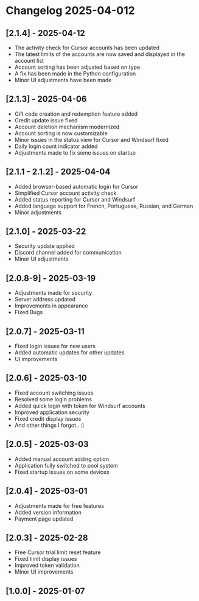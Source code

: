 # Changelog 2025-04-012

## [2.1.4] - 2025-04-12
- The activity check for Cursor accounts has been updated
- The latest limits of the accounts are now saved and displayed in the account list
- Account sorting has been adjusted based on type
- A fix has been made in the Python configuration
- Minor UI adjustments have been made

## [2.1.3] - 2025-04-06
- Gift code creation and redemption feature added
- Credit update issue fixed
- Account deletion mechanism modernized
- Account sorting is now customizable
- Minor issues in the status view for Cursor and Windsurf fixed
- Daily login count indicator added
- Adjustments made to fix some issues on startup

## [2.1.1 - 2.1.2] - 2025-04-04
- Added browser-based automatic login for Cursor
- Simplified Cursor account activity check
- Added status reporting for Cursor and Windsurf
- Added language support for French, Portuguese, Russian, and German
- Minor adjustments

## [2.1.0] - 2025-03-22
- Security update applied
- Discord channel added for communication
- Minor UI adjustments

## [2.0.8-9] - 2025-03-19
- Adjustments made for security
- Server address updated
- Improvements in appearance
- Fixed Bugs

## [2.0.7] - 2025-03-11
- Fixed login issues for new users
- Added automatic updates for other updates
- UI improvements

## [2.0.6] - 2025-03-10
- Fixed account switching issues
- Resolved some login problems
- Added quick login with token for Windsurf accounts
- Improved application security
- Fixed credit display issues
- And other things I forgot.. :)

## [2.0.5] - 2025-03-03
- Added manual account adding option
- Application fully switched to pool system
- Fixed startup issues on some devices

## [2.0.4] - 2025-03-01

- Adjustments made for free features
- Added version information
- Payment page updated

## [2.0.3] - 2025-02-28

- Free Cursor trial limit reset feature
- Fixed limit display issues
- Improved token validation
- Minor UI improvements

## [1.0.0] -  2025-01-07
